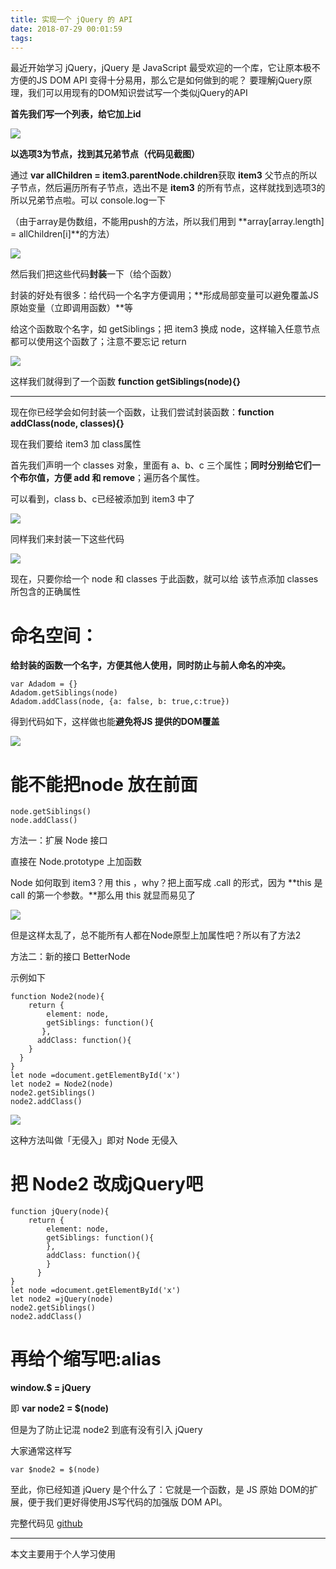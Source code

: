 ```yaml
---
title: 实现一个 jQuery 的 API
date: 2018-07-29 00:01:59
tags:
---
```

最近开始学习 jQuery，jQuery 是 JavaScript 最受欢迎的一个库，它让原本极不方便的JS DOM API 变得十分易用，那么它是如何做到的呢？
要理解jQuery原理，我们可以用现有的DOM知识尝试写一个类似jQuery的API


**首先我们写一个列表，给它加上id**

![](https://upload-images.jianshu.io/upload_images/7094266-a1b5fa2c18276641.png?imageMogr2/auto-orient/strip%7CimageView2/2/w/1240)

**以选项3为节点，找到其兄弟节点（代码见截图）**

通过 **var allChildren = item3.parentNode.children**获取 **item3** 父节点的所以子节点，然后遍历所有子节点，选出不是 **item3** 的所有节点，这样就找到选项3的所以兄弟节点啦。可以 console.log一下

（由于array是伪数组，不能用push的方法，所以我们用到 **array[array.length] = allChildren[i]**的方法）

![](https://upload-images.jianshu.io/upload_images/7094266-4e2f54c2e513b5ad.png?imageMogr2/auto-orient/strip%7CimageView2/2/w/1240)

然后我们把这些代码**封装**一下（给个函数）

封装的好处有很多：给代码一个名字方便调用；**形成局部变量可以避免覆盖JS原始变量（立即调用函数）**等

给这个函数取个名字，如 getSiblings；把 item3 换成 node，这样输入任意节点都可以使用这个函数了；注意不要忘记 return

![](https://upload-images.jianshu.io/upload_images/7094266-ea2f6d7eaf37ac1e.png?imageMogr2/auto-orient/strip%7CimageView2/2/w/1240)

这样我们就得到了一个函数 **function getSiblings(node){}**

* * *

现在你已经学会如何封装一个函数，让我们尝试封装函数：**function addClass(node, classes){}**

现在我们要给 item3 加 class属性

首先我们声明一个 classes 对象，里面有 a、b、c 三个属性；**同时分别给它们一个布尔值，方便 add 和 remove**；遍历各个属性。

可以看到，class b、c已经被添加到 item3 中了

![](https://upload-images.jianshu.io/upload_images/7094266-ab48d3fb806dae12.png?imageMogr2/auto-orient/strip%7CimageView2/2/w/1240)

同样我们来封装一下这些代码

![](https://upload-images.jianshu.io/upload_images/7094266-8fa1e7aee94ca4f9.png?imageMogr2/auto-orient/strip%7CimageView2/2/w/1240)

现在，只要你给一个 node 和 classes 于此函数，就可以给 该节点添加 classes所包含的正确属性

# **命名空间：**

**给封装的函数一个名字，方便其他人使用，同时防止与前人命名的冲突。**
```
var Adadom = {}
Adadom.getSiblings(node)
Adadom.addClass(node, {a: false, b: true,c:true})
```
得到代码如下，这样做也能**避免将JS 提供的DOM覆盖**

![](https://upload-images.jianshu.io/upload_images/7094266-a8a36cf56f38cbee.png?imageMogr2/auto-orient/strip%7CimageView2/2/w/1240)

# 能不能把node 放在前面
```
node.getSiblings() 
node.addClass()
```
方法一：扩展 Node 接口

直接在 Node.prototype 上加函数

Node 如何取到 item3？用 this ，why？把上面写成 .call 的形式，因为 **this 是call 的第一个参数。**那么用 this 就显而易见了

![](https://upload-images.jianshu.io/upload_images/7094266-50bd8de7275ed2b6.png?imageMogr2/auto-orient/strip%7CimageView2/2/w/1240)

但是这样太乱了，总不能所有人都在Node原型上加属性吧？所以有了方法2

方法二：新的接口 BetterNode

示例如下
```
function Node2(node){ 
    return { 
        element: node,
        getSiblings: function(){
       },
      addClass: function(){
    }
  }
}
let node =document.getElementById('x')
let node2 = Node2(node)
node2.getSiblings()
node2.addClass()
```
![](https://upload-images.jianshu.io/upload_images/7094266-9eb49bb5f7b83c3e.png?imageMogr2/auto-orient/strip%7CimageView2/2/w/1240)

这种方法叫做「无侵入」即对 Node 无侵入

# 把 Node2 改成jQuery吧
```
function jQuery(node){ 
    return {
        element: node,
        getSiblings: function(){
        },
        addClass: function(){
        }
      }
}
let node =document.getElementById('x')
let node2 =jQuery(node)
node2.getSiblings()
node2.addClass()
```
# 再给个缩写吧:alias

**window.$ = jQuery**

即 **var node2 = $(node)**

但是为了防止记混 node2 到底有没有引入 jQuery

大家通常这样写
```
var $node2 = $(node)
```

至此，你已经知道 jQuery 是个什么了：它就是一个函数，是 JS 原始 DOM的扩展，便于我们更好得使用JS写代码的加强版 DOM API。

完整代码见 [github](https://github.com/Adashuai5/jQuery-demo/tree/master/jQuery%20API)
* * *
本文主要用于个人学习使用